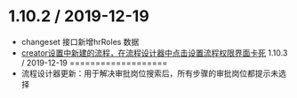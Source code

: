 1.10.2 / 2019-12-19
===================
* changeset 接口新增hrRoles 数据
* [creator设置中新建的流程，在流程设计器中点击设置流程权限界面卡死](https://github.com/steedos/steedos-project-dzug/issues/254)
1.10.3 / 2019-12-19
===================
* 流程设计器更新：用于解决审批岗位搜索后，所有步骤的审批岗位都提示未选择